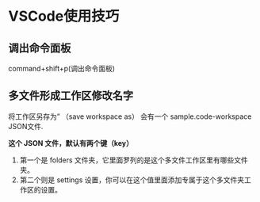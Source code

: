 # VSCode使用技巧

## 调出命令面板
command+shift+p(调出命令面板)

## 多文件形成工作区修改名字

将工作区另存为” （save workspace as） 会有一个 sample.code-workspace JSON文件.  

**这个 JSON 文件，默认有两个键（key）**  
1. 第一个是 folders 文件夹，它里面罗列的是这个多文件工作区里有哪些文件夹。
2. 第二个则是 settings 设置，你可以在这个值里面添加专属于这个多文件夹工作区的设置。
